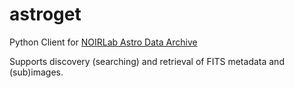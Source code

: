 # astroget
Python Client for
[NOIRLab Astro Data Archive](https://astroarchive.noirlab.edu/ "AstroArchive")

Supports discovery (searching) and retrieval of FITS metadata and
(sub)images.
